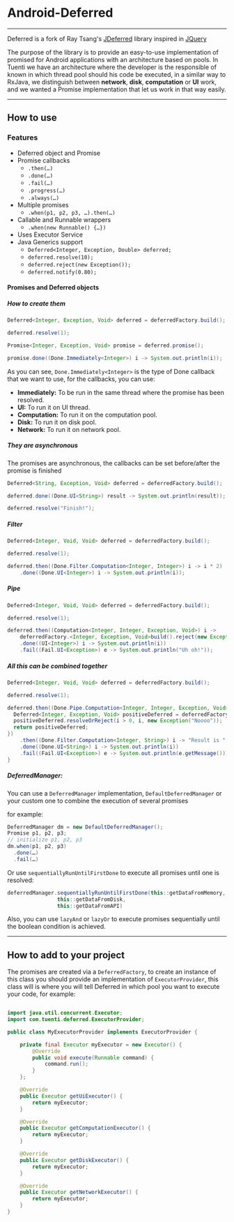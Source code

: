 # Android-Deferred

--------
Deferred is a fork of Ray Tsang's [JDeferred](https://github.com/jdeferred/jdeferred) library inspired in [JQuery](https://github.com/jquery/jquery)

The purpose of the library is to provide an easy-to-use implementation of promised for Android applications with an architecture based on pools. In Tuenti we have an architecture where the developer is the responsible of known in which thread pool should his code be executed, in a similar way to RxJava, we distinguish between **network**, **disk**, **computation** or **UI** work, and we wanted a Promise implementation that let us work in that way easily.

--------
## How to use

### Features
* Deferred object and Promise
* Promise callbacks
  * ```.then(…)```
  * ```.done(…)```
  * ```.fail(…)```
  * ```.progress(…)```
  * ```.always(…)```
* Multiple promises
  * ```.when(p1, p2, p3, …).then(…)```
* Callable and Runnable wrappers
  * ```.when(new Runnable() {…})```
* Uses Executor Service
* Java Generics support
  * ```Deferred<Integer, Exception, Double> deferred;```
  * ```deferred.resolve(10);```
  * ```deferred.reject(new Exception());```
  * ```deferred.notify(0.80);```


#### Promises and Deferred objects

##### How to create them
```java
Deferred<Integer, Exception, Void> deferred = deferredFactory.build();

deferred.resolve(1);

Promise<Integer, Exception, Void> promise = deferred.promise();

promise.done((Done.Immediately<Integer>) i -> System.out.println(i));
```  
As you can see, `Done.Immediately<Integer>` is the type of Done callback that we want to use, for the callbacks, you can use:

* **Immediately:** To be run in the same thread where the promise has been resolved.
* **UI:** To run it on UI thread.
* **Computation:** To run it on the computation pool.
* **Disk:** To run it on disk pool.
* **Network:** To run it on network pool.

##### They are asynchronous

The promises are asynchronous, the callbacks can be set before/after the promise is finished

```java
Deferred<String, Exception, Void> deferred = deferredFactory.build();

deferred.done((Done.UI<String>) result -> System.out.println(result));

deferred.resolve("Finish!");
```

##### Filter

```java
Deferred<Integer, Void, Void> deferred = deferredFactory.build();

deferred.resolve(1);

deferred.then((Done.Filter.Computation<Integer, Integer>) i -> i * 2)
    .done((Done.UI<Integer>) i -> System.out.println(i));
```

##### Pipe
```java
Deferred<Integer, Void, Void> deferred = deferredFactory.build();

deferred.resolve(1);

deferred.then((Computation<Integer, Integer, Exception, Void>) i ->
    deferredFactory.<Integer, Exception, Void>build().reject(new Exception()))
    .done((UI<Integer>) i -> System.out.println(i))
    .fail((Fail.UI<Exception>) e -> System.out.println("Uh oh!"));
```
##### All this can be combined together
```java
Deferred<Integer, Void, Void> deferred = deferredFactory.build();

deferred.resolve(1);

deferred.then((Done.Pipe.Computation<Integer, Integer, Exception, Void>) i -> {
  Deferred<Integer, Exception, Void> positiveDeferred = deferredFactory.build();
  positiveDeferred.resolveOrReject(i > 0, i, new Exception("Noooo"));
  return positiveDeferred;
})
    .then((Done.Filter.Computation<Integer, String>) i -> "Result is " + String.valueOf(i))
    .done((Done.UI<String>) i -> System.out.println(i))
    .fail((Fail.UI<Exception>) e -> System.out.println(e.getMessage()));
}
```
##### DeferredManager:
You can use a `DeferredManager` implementation, `DefaultDeferredManager` or your custom one to combine the execution of several promises

for example:
```java
DeferredManager dm = new DefaultDeferredManager();
Promise p1, p2, p3;
// initialize p1, p2, p3
dm.when(p1, p2, p3)
  .done(…)
  .fail(…)
```

Or use `sequentiallyRunUntilFirstDone` to execute all promises until one is resolved:

```java
deferredManager.sequentiallyRunUntilFirstDone(this::getDataFromMemory,
				this::getDataFromDisk,
				this::getDataFromAPI)
```

Also, you can use `lazyAnd` or `lazyOr` to execute promises sequentially until the boolean condition is achieved.

--------

## How to add to your project

<!-- Add `compile TODO` to your _build.gradle_ file. -->

The promises are created via a `DeferredFactory`, to create an instance of this class you should provide an implementation of `ExecutorProvider`, this class will is where you will tell Deferred in which pool you want to execute your code, for example:

```java

import java.util.concurrent.Executor;
import com.tuenti.deferred.ExecutorProvider;

public class MyExecutorProvider implements ExecutorProvider {

	private final Executor myExecutor = new Executor() {
		@Override
		public void execute(Runnable command) {
			command.run();
		}
	};

	@Override
	public Executor getUiExecutor() {
		return myExecutor;
	}

	@Override
	public Executor getComputationExecutor() {
		return myExecutor;
	}

	@Override
	public Executor getDiskExecutor() {
		return myExecutor;
	}

	@Override
	public Executor getNetworkExecutor() {
		return myExecutor;
	}
}


```
